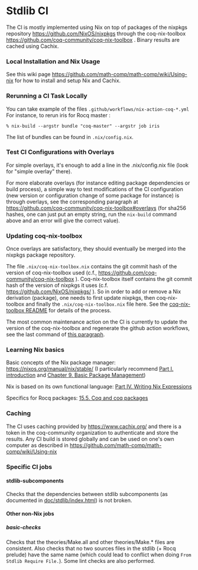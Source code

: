 # Stdlib CI

The CI is mostly implemented using Nix on top of packages of the
nixpkgs repository https://github.com/NixOS/nixpkgs through the
coq-nix-toolbox https://github.com/coq-community/coq-nix-toolbox .
Binary results are cached using Cachix.

### Local Installation and Nix Usage

See this wiki page
https://github.com/math-comp/math-comp/wiki/Using-nix for how to
install and setup Nix and Cachix.

### Rerunning a CI Task Locally

You can take example of the files `.github/workflows/nix-action-coq-*.yml`
For instance, to rerun iris for Rocq master :
```shell
% nix-build --argstr bundle "coq-master" --argstr job iris
```
The list of bundles can be found in `.nix/config.nix`.

### Test CI Configurations with Overlays

For simple overlays, it's enough to add a line in the .nix/config.nix
file (look for "simple overlay" there).

For more elaborate overlays (for instance editing package dependencies
or build process), a simple way to test modifications of the CI
configuration (new version or configuration change of some package for
instance) is through overlays, see the corresponding paragraph at
https://github.com/coq-community/coq-nix-toolbox#overlays (for sha256
hashes, one can just put an empty string, run the `nix-build` command
above and an error will give the correct value).

### Updating coq-nix-toolbox

Once overlays are satisfactory, they should eventually be merged into
the nixpkgs package repository.

The file `.nix/coq-nix-toolbox.nix` contains the git commit hash of
the version of coq-nix-toolbox used (c.f.,
https://github.com/coq-community/coq-nix-toolbox ). Coq-nix-toolbox
itself contains the git commit hash of the version of nixpkgs it uses
(c.f. https://github.com/NixOS/nixpkgs/ ). So in order to add or
remove a Nix derivation (package), one needs to first update nixpkgs,
then coq-nix-toolbox and finally the `.nix/coq-nix-toolbox.nix` file
here. See the [coq-nix-toolbox README](https://github.com/coq-community/coq-nix-toolbox#testing-coqpackages-updates-in-nixpkgs)
for details of the process.

The most common maintenance action on the CI is currently to update
the version of the coq-nix-toolbox and regenerate the github action
workflows, see the last command of [this
paragraph](https://github.com/coq-community/coq-nix-toolbox?tab=readme-ov-file#standalone).

### Learning Nix basics

Basic concepts of the Nix package manager:
https://nixos.org/manual/nix/stable/ (I particularly recommend
[Part I. introduction](https://nixos.org/manual/nix/stable/#chap-introduction) and
[Chapter 9. Basic Package Management](https://nixos.org/manual/nix/stable/#ch-basic-package-mgmt))

Nix is based on its own functional language:
[Part IV. Writing Nix Expressions](https://nixos.org/manual/nix/stable/#chap-writing-nix-expressions)

Specifics for Rocq packages: [15.5. Coq and coq packages](https://nixos.org/manual/nixpkgs/unstable/#sec-language-coq)

### Caching

The CI uses caching provided by https://www.cachix.org/ and there is a
token in the coq-community organization to authenticate and store the
results. Any CI build is stored globally and can be used on one's own
computer as described in
https://github.com/math-comp/math-comp/wiki/Using-nix

### Specific CI jobs

#### stdlib-subcomponents

Checks that the dependencies between stdlib subcomponents (as
documented in [doc/stdlib/index.html](../../doc/stdlib/index.html)) is
not broken.

#### Other non-Nix jobs

##### basic-checks

Checks that the theories/Make.all and other theories/Make.* files are
consistent. Also checks that no two sources files in the stdlib (+ Rocq
prelude) have the same name (which could lead to conflict when doing
`From Stdlib Require File.`). Some lint checks are also performed.

